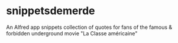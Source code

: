 # snippetsdemerde
An Alfred app snippets collection of quotes for fans of the famous &amp; forbidden underground movie "La Classe américaine"
